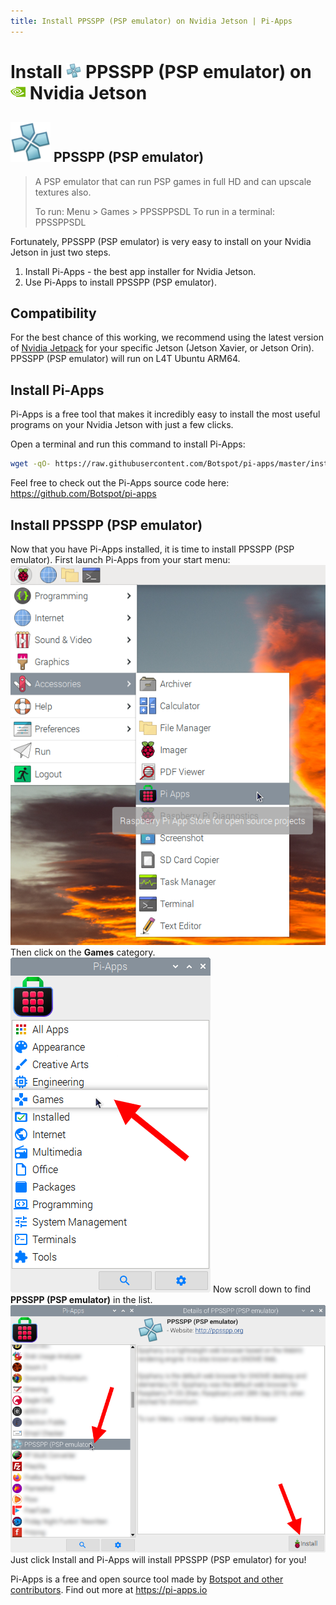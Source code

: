 ```yaml
---
title: Install PPSSPP (PSP emulator) on Nvidia Jetson | Pi-Apps
---
```

<div class="simple-install-content content">

# Install <img src="/img/app-icons/PPSSPP (PSP emulator)/icon-64.png" height=24> PPSSPP (PSP emulator) on <img src=/img/other-icons/nvidia-icon.svg height=24> Nvidia Jetson

## <img src="/img/app-icons/PPSSPP (PSP emulator)/icon-64.png"> PPSSPP (PSP emulator)
> A PSP emulator that can run PSP games in full HD and can upscale textures also.
> 
> To run: Menu > Games > PPSSPPSDL
> To run in a terminal: PPSSPPSDL

Fortunately, PPSSPP (PSP emulator) is very easy to install on your Nvidia Jetson in just two steps.
1. Install Pi-Apps - the best app installer for Nvidia Jetson.
2. Use Pi-Apps to install PPSSPP (PSP emulator).
</div>
<div class="simple-install-content content">

## Compatibility
For the best chance of this working, we recommend using the latest version of [Nvidia Jetpack](https://developer.nvidia.com/embedded/jetpack-archive) for your specific Jetson (Jetson Xavier, or Jetson Orin).
PPSSPP (PSP emulator) will run on L4T Ubuntu ARM64.
</div>
<div class="simple-install-content content">

## Install Pi-Apps

Pi-Apps is a free tool that makes it incredibly easy to install the most useful programs on your Nvidia Jetson with just a few clicks.

Open a terminal and run this command to install Pi-Apps:
```bash
wget -qO- https://raw.githubusercontent.com/Botspot/pi-apps/master/install | bash
```
Feel free to check out the Pi-Apps source code here: https://github.com/Botspot/pi-apps
</div>
<div class="simple-install-content content">

## Install PPSSPP (PSP emulator)

Now that you have Pi-Apps installed, it is time to install PPSSPP (PSP emulator).
First launch Pi-Apps from your start menu:
<img src="/img/start-menu.png">
Then click on the <b>Games</b> category.
<img src="/img/category-selections/Games.png">
Now scroll down to find <b>PPSSPP (PSP emulator)</b> in the list.
<img src="/img/app-icons/PPSSPP (PSP emulator)/app-selection.png">
Just click Install and Pi-Apps will install PPSSPP (PSP emulator) for you!
</div>
<div class="simple-install-content content">

Pi-Apps is a free and open source tool made by [Botspot and other contributors](/about/#contributors). Find out more at https://pi-apps.io
</div>
